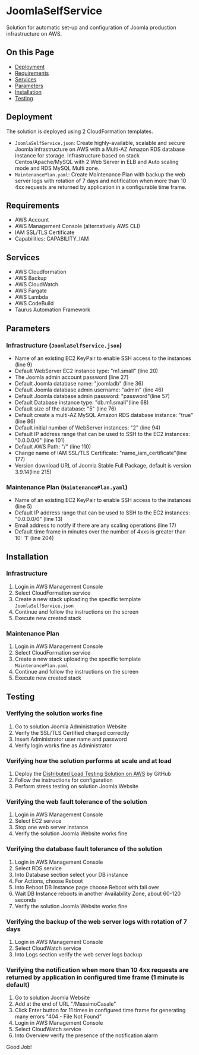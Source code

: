 # JoomlaSelfService
Solution for automatic set-up and configuration of Joomla production infrastructure on AWS.

## On this Page
- [Deployment](#deployment)
- [Requirements](#requirements)
- [Services](#services)
- [Parameters](#parameters)
- [Installation](#installation)
- [Testing](#testing)

## Deployment
The solution is deployed using 2 CloudFormation templates. 
- ```JoomlaSelfService.json```: Create highly-available, scalable and secure Joomla infrastructure on AWS with a Multi-AZ Amazon RDS database instance for storage. Infrastructure based on stack Centos/Apache/MySQL with 2 Web Server in ELB and Auto scaling mode and RDS MySQL Multi zone.
- ```MaintenancePlan.yaml```: Create Maintenance Plan with backup the web server logs with rotation of 7 days and notification when more than 10 4xx requests are returned by application in a configurable time frame.

## Requirements
- AWS Account
- AWS Management Console (alternatively AWS CLI)
- IAM SSL/TLS Certificate
- Capabilities: CAPABILITY_IAM

## Services
- AWS Cloudformation
- AWS Backup
- AWS CloudWatch
- AWS Fargate
- AWS Lambda
- AWS CodeBuild
- Taurus Automation Framework

## Parameters
### Infrastructure (```JoomlaSelfService.json```)
- Name of an existing EC2 KeyPair to enable SSH access to the instances (line 9)
- Default WebServer EC2 instance type: "m1.small" (line 20)
- The Joomla admin account password (line 27)
- Default Joomla database name: "joomladb" (line 36)
- Default Joomla database admin username: "admin" (line 46)
- Default Joomla database admin password: "password"(line 57)
- Default Database instance type: "db.m1.small"(line 68)
- Default size of the database: "5" (line 76)
- Default create a multi-AZ MySQL Amazon RDS database instance: "true" (line 86)
- Default initial number of WebServer instances: "2" (line 94)
- Default IP address range that can be used to SSH to the EC2 instances: "0.0.0.0/0" (line 101)
- Default AWS Path: "/" (line 110)
- Change name of IAM SSL/TLS Certificate: "name_iam_certificate"(line 177)
- Version download URL of Joomla Stable Full Package, default is version 3.9.14(line 215)

### Maintenance Plan (```MaintenancePlan.yaml```)
- Name of an existing EC2 KeyPair to enable SSH access to the instances (line 5)
- Default IP address range that can be used to SSH to the EC2 instances: "0.0.0.0/0" (line 13)
- Email address to notify if there are any scaling operations (line 17)
- Default time frame in minutes over the number of 4xxs is greater than 10: '1' (line 204)

## Installation
### Infrastructure
1. Login in AWS Management Console
2. Select CloudFormation service
3. Create a new stack uploading the specific template ```JoomlaSelfService.json```
4. Continue and follow the instructions on the screen
4. Execute new created stack

### Maintenance Plan
1. Login in AWS Management Console
2. Select CloudFormation service
3. Create a new stack uploading the specific template ```MaintenancePlan.yaml```
4. Continue and follow the instructions on the screen
4. Execute new created stack

## Testing
### Verifying the solution works fine
1. Go to solution Joomla Administration Website
2. Verify the SSL/TLS Certified charged correctly
3. Insert Administrator user name and password
4. Verify login works fine as Administrator

### Verifying how the solution performs at scale and at load
1. Deploy the [Distributed Load Testing Solution on AWS](https://github.com/awslabs/distributed-load-testing-on-aws/?target=_blank) by GitHub
2. Follow the instructions for configuration
3. Perform stress testing on solution Joomla Website

### Verifying the web fault tolerance of the solution
1. Login in AWS Management Console
2. Select EC2 service
3. Stop one web server instance
4. Verify the solution Joomla Website works fine

### Verifying the database fault tolerance of the solution
1. Login in AWS Management Console
2. Select RDS service
3. Into Database section select your DB instance
4. For Actions, choose Reboot
5. Into Reboot DB Instance page choose Reboot with fail over
6. Wait DB Instance reboots in another Availability Zone, about 60-120 seconds
4. Verify the solution Joomla Website works fine

### Verifying the backup of the web server logs with rotation of 7 days
1. Login in AWS Management Console
2. Select CloudWatch service
3. Into Logs section verify the web server logs backup

### Verifying the notification when more than 10 4xx requests are returned by application in configured time frame (1 minute is default) 
1. Go to solution Joomla Website
2. Add at the end of URL "/MassimoCasale"
3. Click Enter button for 11 times in configured time frame for generating many errors "404 - File Not Found"
4. Login in AWS Management Console
5. Select CloudWatch service
6. Into Overview verify the presence of the notification alarm

Good Job!
